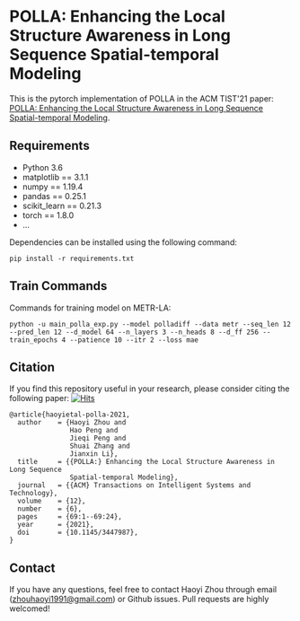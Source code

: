 # POLLA: Enhancing the Local Structure Awareness in Long Sequence Spatial-temporal Modeling

This is the pytorch implementation of POLLA in the ACM TIST'21 paper: [POLLA: Enhancing the Local Structure Awareness in Long Sequence Spatial-temporal Modeling](https://dl.acm.org/doi/10.1145/3447987).


## Requirements
+ Python 3.6
+ matplotlib == 3.1.1
+ numpy == 1.19.4
+ pandas == 0.25.1
+ scikit_learn == 0.21.3
+ torch == 1.8.0
+ ...

Dependencies can be installed using the following command:

```
pip install -r requirements.txt
```


## Train Commands
Commands for training model on METR-LA:

```
python -u main_polla_exp.py --model polladiff --data metr --seq_len 12 --pred_len 12 --d_model 64 --n_layers 3 --n_heads 8 --d_ff 256 --train_epochs 4 --patience 10 --itr 2 --loss mae
```

## <span id="citelink">Citation</span>
If you find this repository useful in your research, please consider citing the following paper: [![Hits](https://hits.seeyoufarm.com/api/count/incr/badge.svg?url=https%3A%2F%2Fgithub.com%2Fzhouhaoyi%2FPOLLA&count_bg=%2379C83D&title_bg=%23555555&icon=&icon_color=%23E7E7E7&title=hits&edge_flat=false)](https://hits.seeyoufarm.com)

```
@article{haoyietal-polla-2021,
  author    = {Haoyi Zhou and
               Hao Peng and
               Jieqi Peng and
               Shuai Zhang and
               Jianxin Li},
  title     = {{POLLA:} Enhancing the Local Structure Awareness in Long Sequence
               Spatial-temporal Modeling},
  journal   = {{ACM} Transactions on Intelligent Systems and Technology},
  volume    = {12},
  number    = {6},
  pages     = {69:1--69:24},
  year      = {2021},
  doi       = {10.1145/3447987},
}
```

## Contact

If you have any questions, feel free to contact Haoyi Zhou through email ([zhouhaoyi1991@gmail.com](mailto:zhouhaoyi1991@gmail.com)) or Github issues. Pull requests are highly welcomed!
